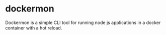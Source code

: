# dockermon
Dockermon is a simple CLI tool for running node js applications in a docker container with a hot reload.
